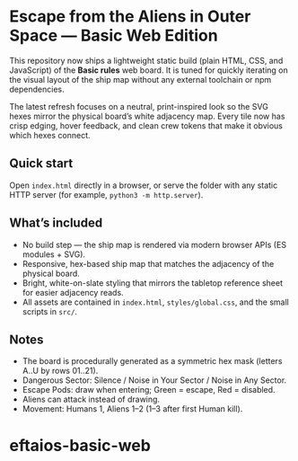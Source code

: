 # Escape from the Aliens in Outer Space — Basic Web Edition

This repository now ships a lightweight static build (plain HTML, CSS, and JavaScript) of the
**Basic rules** web board. It is tuned for quickly iterating on the visual layout of the ship map
without any external toolchain or npm dependencies.

The latest refresh focuses on a neutral, print-inspired look so the SVG hexes mirror the physical
board’s white adjacency map. Every tile now has crisp edging, hover feedback, and clean crew tokens
that make it obvious which hexes connect.

## Quick start

Open `index.html` directly in a browser, or serve the folder with any static HTTP server (for
example, `python3 -m http.server`).

## What’s included
- No build step — the ship map is rendered via modern browser APIs (ES modules + SVG).
- Responsive, hex-based ship map that matches the adjacency of the physical board.
- Bright, white-on-slate styling that mirrors the tabletop reference sheet for easier adjacency reads.
- All assets are contained in `index.html`, `styles/global.css`, and the small scripts in `src/`.

## Notes
- The board is procedurally generated as a symmetric hex mask (letters A..U by rows 01..21).
- Dangerous Sector: Silence / Noise in Your Sector / Noise in Any Sector. 
- Escape Pods: draw when entering; Green = escape, Red = disabled.
- Aliens can attack instead of drawing.
- Movement: Humans 1, Aliens 1–2 (1–3 after first Human kill).
# eftaios-basic-web
